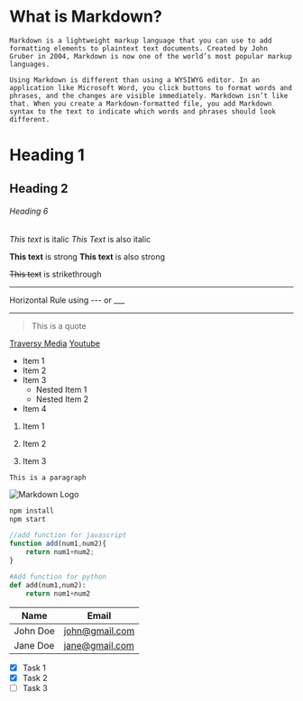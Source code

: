 # What is Markdown?

`Markdown is a lightweight markup language that you can use to add formatting elements to plaintext text documents. Created by John Gruber in 2004, Markdown is now one of the world’s most popular markup languages.`

`Using Markdown is different than using a WYSIWYG editor. In an application like Microsoft Word, you click buttons to format words and phrases, and the changes are visible immediately. Markdown isn’t like that. When you create a Markdown-formatted file, you add Markdown syntax to the text to indicate which words and phrases should look different.`

<!-- Headings -->
# Heading 1
## Heading 2 
###### Heading 6 

<!-- Italics -->
*This text* is italic
_This Text_ is also italic

<!-- Strong -->
**This text** is strong
__This text__ is also strong

<!-- Strikethrough -->
~~This text~~ is strikethrough 

<!-- Horizontal Rule -->
---
Horizontal Rule using --- or ___
___

<!-- Blockquote -->
> This is a quote 

<!-- Links -->
[Traversy Media](http://www.traversymedia.com)
[Youtube](http://www.youtube.com)

<!-- UL -->
* Item 1
* Item 2
* Item 3
  * Nested Item 1
  * Nested Item 2
* Item 4
  
<!-- OL -->
1. Item 1
1. Item 2
2. Item 3

    <!-- Inline Code block -->
`This is a paragraph`

<!-- Images -->
![Markdown Logo](https://markdown-here.com/img/icon256.png)

<!-- Github Markdown -->

<!-- Code Blocks -->
```bash
npm install
npm start
```

```javascript
//add function for javascript
function add(num1,num2){
    return num1+num2;
}
```
```python
#Add function for python
def add(num1,num2):
    return num1+num2
```

<!-- Tables -->
| Name     | Email          |
| -------- | -------------- |
| John Doe | john@gmail.com |
| Jane Doe | jane@gmail.com |

<!-- Task Lists -->
* [x] Task 1
* [x] Task 2
* [ ] Task 3